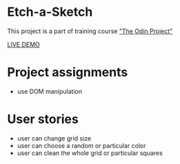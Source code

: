 # Etch-a-Sketch

This project is a part of training course ["The Odin Project"](https://www.theodinproject.com/paths/foundations/courses/foundations/lessons/etch-a-sketch-project)

[LIVE DEMO](https://jewgienijd.github.io/Etch-a-Sketch/)

# Project assignments
- use DOM manipulation

# User stories
- user can change grid size
- user can choose a random or particular color
- user can clean the whole grid or particular squares  

